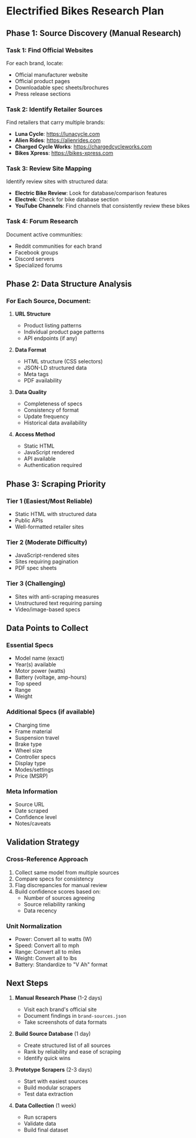 # Electrified Bikes Research Plan

## Phase 1: Source Discovery (Manual Research)

### Task 1: Find Official Websites
For each brand, locate:
- Official manufacturer website
- Official product pages
- Downloadable spec sheets/brochures
- Press release sections

### Task 2: Identify Retailer Sources
Find retailers that carry multiple brands:
- **Luna Cycle**: https://lunacycle.com
- **Alien Rides**: https://alienrides.com
- **Charged Cycle Works**: https://chargedcycleworks.com
- **Bikes Xpress**: https://bikes-xpress.com

### Task 3: Review Site Mapping
Identify review sites with structured data:
- **Electric Bike Review**: Look for database/comparison features
- **Electrek**: Check for bike database section
- **YouTube Channels**: Find channels that consistently review these bikes

### Task 4: Forum Research
Document active communities:
- Reddit communities for each brand
- Facebook groups
- Discord servers
- Specialized forums

## Phase 2: Data Structure Analysis

### For Each Source, Document:
1. **URL Structure**
   - Product listing patterns
   - Individual product page patterns
   - API endpoints (if any)

2. **Data Format**
   - HTML structure (CSS selectors)
   - JSON-LD structured data
   - Meta tags
   - PDF availability

3. **Data Quality**
   - Completeness of specs
   - Consistency of format
   - Update frequency
   - Historical data availability

4. **Access Method**
   - Static HTML
   - JavaScript rendered
   - API available
   - Authentication required

## Phase 3: Scraping Priority

### Tier 1 (Easiest/Most Reliable)
- Static HTML with structured data
- Public APIs
- Well-formatted retailer sites

### Tier 2 (Moderate Difficulty)
- JavaScript-rendered sites
- Sites requiring pagination
- PDF spec sheets

### Tier 3 (Challenging)
- Sites with anti-scraping measures
- Unstructured text requiring parsing
- Video/image-based specs

## Data Points to Collect

### Essential Specs
- Model name (exact)
- Year(s) available
- Motor power (watts)
- Battery (voltage, amp-hours)
- Top speed
- Range
- Weight

### Additional Specs (if available)
- Charging time
- Frame material
- Suspension travel
- Brake type
- Wheel size
- Controller specs
- Display type
- Modes/settings
- Price (MSRP)

### Meta Information
- Source URL
- Date scraped
- Confidence level
- Notes/caveats

## Validation Strategy

### Cross-Reference Approach
1. Collect same model from multiple sources
2. Compare specs for consistency
3. Flag discrepancies for manual review
4. Build confidence scores based on:
   - Number of sources agreeing
   - Source reliability ranking
   - Data recency

### Unit Normalization
- Power: Convert all to watts (W)
- Speed: Convert all to mph
- Range: Convert all to miles
- Weight: Convert all to lbs
- Battery: Standardize to "V Ah" format

## Next Steps

1. **Manual Research Phase** (1-2 days)
   - Visit each brand's official site
   - Document findings in `brand-sources.json`
   - Take screenshots of data formats

2. **Build Source Database** (1 day)
   - Create structured list of all sources
   - Rank by reliability and ease of scraping
   - Identify quick wins

3. **Prototype Scrapers** (2-3 days)
   - Start with easiest sources
   - Build modular scrapers
   - Test data extraction

4. **Data Collection** (1 week)
   - Run scrapers
   - Validate data
   - Build final dataset